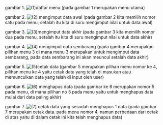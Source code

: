 gambar 1.
![(1)daftar menu](https://user-images.githubusercontent.com/99231083/160396545-7f4e7007-e312-43f4-b2ae-91419991e21b.png)
(pada gambar 1 merupakan menu utama)

gambar 2.
![(2) mengimput data awal](https://user-images.githubusercontent.com/99231083/160396774-5e6b341b-be2d-4d6f-9b89-871e2c11d937.png)
 (pada gambar 2 kita memilih nomor satu pada menu, setalah itu kita di suru mengimput nilai untuk data awal)

gambar 3.
![(3)mengimput data akhir](https://user-images.githubusercontent.com/99231083/160397191-51274882-99cf-4135-ace1-ef0da5656333.png)
(pada gambar 3 kita memilih nomor dua pada menu, setalah itu kita di suru mengimput nilai untuk data akhir)

gambar 4.
![(4) mengimput data sembarang](https://user-images.githubusercontent.com/99231083/160397348-0f7f081b-9965-43d9-bc5c-ca943dbf7d70.png)
(pada gambar 4 merupakan pilihan menu 3 di mana menu 3 merupakan untuk mengimput data sembarang, pada data sembarang ini akan meuncul setalah data akhir)

gambar 5.
![(5)cetak data](https://user-images.githubusercontent.com/99231083/160397705-c56cb498-3854-46f7-a463-3316be7e7b65.png)
(gambar 5 merupakan pilihan menu nomor ke 4, pilihan menu ke 4 yaitu cetak data yang telah di masukan atau memunculkan data yang telah di input oleh user)

gambar 6.
![(6) menghapus data](https://user-images.githubusercontent.com/99231083/160397973-f4612979-d84d-4709-8804-a0e3f82b579d.png)
(pada gambar ke 6 merupakan nomor 5 pada menu, di mana pilihan no 5 pada menu yaitu untuk menghapus data mulai dari data paling akhir)

gambar 7.
![(7) cetak data yang sesudah menghapus 1 data](https://user-images.githubusercontent.com/99231083/160398255-fc42f7e9-3f6d-4052-8aa2-ee0d38716a8a.png)
(pada gambar 7 merupakan cetak data. pada menu nomor 4, namun perbedaan dari cetak di atas yaitu di dalam cetak ini kita telah menghapus data)




